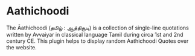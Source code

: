 # Aathichoodi

The Āathichoodi (தமிழ் : ஆத்திசூடி) is a collection of single-line quotations written by Avvaiyar in classical language Tamil during circa 1st and 2nd century CE. This plugin helps to display random Aathichoodi Quotes over the website.
